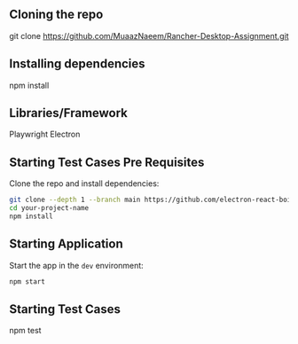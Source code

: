 ## Cloning the repo

git clone https://github.com/MuaazNaeem/Rancher-Desktop-Assignment.git

## Installing dependencies

npm install

## Libraries/Framework

Playwright
Electron

## Starting Test Cases Pre Requisites

Clone the repo and install dependencies:

```bash
git clone --depth 1 --branch main https://github.com/electron-react-boilerplate/electron-react-boilerplate.git your-project-name
cd your-project-name
npm install
```

## Starting Application

Start the app in the `dev` environment:

```bash
npm start
```

## Starting Test Cases

npm test
